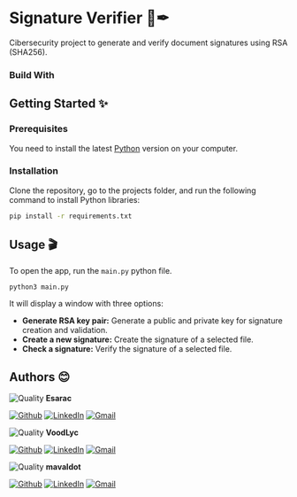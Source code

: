 # Signature Verifier 📃✒

Cibersecurity project to generate and verify document signatures using RSA (SHA256).

### Build With



## Getting Started ✨

### Prerequisites

You need to install the latest [Python](https://www.python.org/downloads/) version on your computer.

### Installation

Clone the repository, go to the projects folder, and run the following command to install Python libraries:
```sh
pip install -r requirements.txt
```

## Usage 🎬

To open the app, run the `main.py` python file.

```sh
python3 main.py
```

It will display a window with three options:
- **Generate RSA key pair:** Generate a public and private key for signature creation and validation.
- **Create a new signature:** Create the signature of a selected file.
- **Check a signature:** Verify the signature of a selected file.

## Authors 😊

![Quality](https://images.weserv.nl/?url=avatars.githubusercontent.com/u/48232743?v=4&h=50&w=50&fit=cover&mask=circle&maxage=7d) **Esarac**

[![Github](https://img.shields.io/badge/GitHub-100000?style=for-the-badge&logo=github&logoColor=white)](https://github.com/Esarac)
[![LinkedIn](https://img.shields.io/badge/LinkedIn-0077B5?style=for-the-badge&logo=linkedin&logoColor=white)](https://www.linkedin.com/in/estebanarizaacosta/)
[![Gmail](https://img.shields.io/badge/Gmail-D14836?style=for-the-badge&logo=gmail&logoColor=white)](mailto:acosta57esteban@gmail.com)

![Quality](https://images.weserv.nl/?url=avatars.githubusercontent.com/u/48293069?v=4&h=50&w=50&fit=cover&mask=circle&maxage=7d) **VoodLyc**

[![Github](https://img.shields.io/badge/GitHub-100000?style=for-the-badge&logo=github&logoColor=white)](https://github.com/VoodLyc)
[![LinkedIn](https://img.shields.io/badge/LinkedIn-0077B5?style=for-the-badge&logo=linkedin&logoColor=white)](https://www.linkedin.com/in/johan-giraldo-rubio/)
[![Gmail](https://img.shields.io/badge/Gmail-D14836?style=for-the-badge&logo=gmail&logoColor=white)](mailto:j.sebasgr036@gmail.com)

![Quality](https://images.weserv.nl/?url=avatars.githubusercontent.com/u/48870467?v=4&h=50&w=50&fit=cover&mask=circle&maxage=7d) **mavaldot**

[![Github](https://img.shields.io/badge/GitHub-100000?style=for-the-badge&logo=github&logoColor=white)](https://github.com/mavaldot)
[![LinkedIn](https://img.shields.io/badge/LinkedIn-0077B5?style=for-the-badge&logo=linkedin&logoColor=white)](https://www.linkedin.com/in/mateovaldes/)
[![Gmail](https://img.shields.io/badge/Gmail-D14836?style=for-the-badge&logo=gmail&logoColor=white)](mailto:mateovaldes97@gmail.com)

